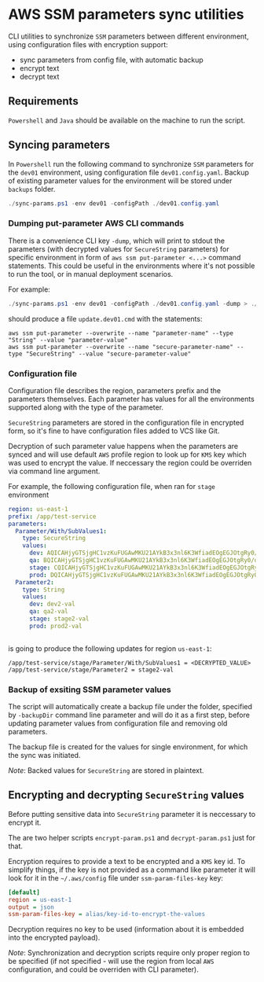 # AWS SSM parameters sync utilities

CLI utilities to synchronize `SSM` parameters between different
environment, using configuration files with encryption support:

- sync parameters from config file, with automatic backup
- encrypt text
- decrypt text

## Requirements
`Powershell` and `Java` should be available on the machine to run the script.

## Syncing parameters

In `Powershell` run the following command to synchronize `SSM`
parameters for the `dev01` environment, using configuration file
`dev01.config.yaml`. Backup of existing parameter values for the
environment will be stored under `backups` folder.

``` powershell
./sync-params.ps1 -env dev01 -configPath ./dev01.config.yaml
```

### Dumping put-parameter AWS CLI commands

There is a convenience CLI key `-dump`, which will print to stdout the
parameters (with decrypted values for `SecureString` parameters) for
specific environment in form of `aws ssm put-parameter <...>` command
statements. This could be useful in the environments where it's not
possible to run the tool, or in manual deployment scenarios.

For example:
``` powershell
./sync-params.ps1 -env dev01 -configPath ./dev01.config.yaml -dump > ./update.dev01.cmd
```
should produce a file `update.dev01.cmd` with the statements: 

``` shell
aws ssm put-parameter --overwrite --name "parameter-name" --type "String" --value "parameter-value"
aws ssm put-parameter --overwrite --name "secure-parameter-name" --type "SecureString" --value "secure-parameter-value"
```


### Configuration file

Configuration file describes the region, parameters prefix and the
parameters themselves. Each parameter has values for all the
environments supported along with the type of the parameter.

`SecureString` parameters are stored in the configuration file in
encrypted form, so it's fine to have configuration files added to VCS
like Git.

Decryption of such parameter value happens when the parameters are
synced and will use default `AWS` profile region to look up for `KMS`
key which was used to encrypt the value. If neccessary the region
could be overriden via command line argument.

For example, the following configuration file, when ran for `stage`
environment

``` yaml
region: us-east-1
prefix: /app/test-service
parameters:
  Parameter/With/SubValues1:
    type: SecureString
    values:
      dev: AQICAHjyGTSjgHC1vzKuFUGAwMKU21AYkB3x3nl6K3WfiadEOgEGJOtgRy0/oBK1IuJ+9JwOAAAAdzB1BgkqhkiG9w0BBwagaDBmAgEAMGEGCSqGSIb3DQEHATAeBglghkgBZQMEAS4wEQQMnu86fMpQGQcDFp5XAgEQgDSkX8nOkpo0g7CWQQo5SsNrm3vN12gDiukreU6FCMOSMbbpB4WIkbKj8Vmp1aVAiGE017MT
      qa: BQICAHjyGTSjgHC1vzKuFUGAwMKU21AYkB3x3nl6K3WfiadEOgEGJOtgRy0/oBK1IuJ+9JwOAAAAdzB1BgkqhkiG9w0BBwagaDBmAgEAMGEGCSqGSIb3DQEHATAeBglghkgBZQMEAS4wEQQMnu86fMpQGQcDFp5XAgEQgDSkX8nOkpo0g7CWQQo5SsNrm3vN12gDiukreU6FCMOSMbbpB4WIkbKj8Vmp1aVAiGE017MT
      stage: CQICAHjyGTSjgHC1vzKuFUGAwMKU21AYkB3x3nl6K3WfiadEOgEGJOtgRy0/oBK1IuJ+9JwOAAAAdzB1BgkqhkiG9w0BBwagaDBmAgEAMGEGCSqGSIb3DQEHATAeBglghkgBZQMEAS4wEQQMnu86fMpQGQcDFp5XAgEQgDSkX8nOkpo0g7CWQQo5SsNrm3vN12gDiukreU6FCMOSMbbpB4WIkbKj8Vmp1aVAiGE017MT
      prod: DQICAHjyGTSjgHC1vzKuFUGAwMKU21AYkB3x3nl6K3WfiadEOgEGJOtgRy0/oBK1IuJ+9JwOAAAAdzB1BgkqhkiG9w0BBwagaDBmAgEAMGEGCSqGSIb3DQEHATAeBglghkgBZQMEAS4wEQQMnu86fMpQGQcDFp5XAgEQgDSkX8nOkpo0g7CWQQo5SsNrm3vN12gDiukreU6FCMOSMbbpB4WIkbKj8Vmp1aVAiGE017MT
  Parameter2:
    type: String
    values:
      dev: dev2-val
      qa: qa2-val
      stage: stage2-val
      prod: prod2-val
      
```

is going to produce the following updates for region `us-east-1`:

```
/app/test-service/stage/Parameter/With/SubValues1 = <DECRYPTED_VALUE>
/app/test-service/stage/Parameter2 = stage2-val
```

### Backup of exsiting SSM parameter values

The script will automatically create a backup file under the folder,
specified by `-backupDir` command line parameter and will do it as a
first step, before updating parameter values from configuration file
and removing old parameters.

The backup file is created for the values for single environment, for
which the sync was initiated.

_Note_: Backed values for `SecureString` are stored in plaintext.

## Encrypting and decrypting `SecureString` values

Before putting sensitive data into `SecureString` parameter it is
neccessary to encrypt it. 

The are two helper scripts `encrypt-param.ps1` and `decrypt-param.ps1`
just for that.

Encryption requires to provide a text to be encrypted and a `KMS` key
id. To simplify things, if the key is not provided as a command like
parameter it will look for it in the `~/.aws/config` file under
`ssm-param-files-key` key:

``` ini
[default]
region = us-east-1
output = json
ssm-param-files-key = alias/key-id-to-encrypt-the-values
```

Decryption requires no key to be used (information about it is embedded into the
encrypted payload).

_Note_: Synchronization and decryption scripts require only proper
region to be specified (if not specified - will use the region from
local `AWS` configuration, and could be overriden with CLI parameter).

